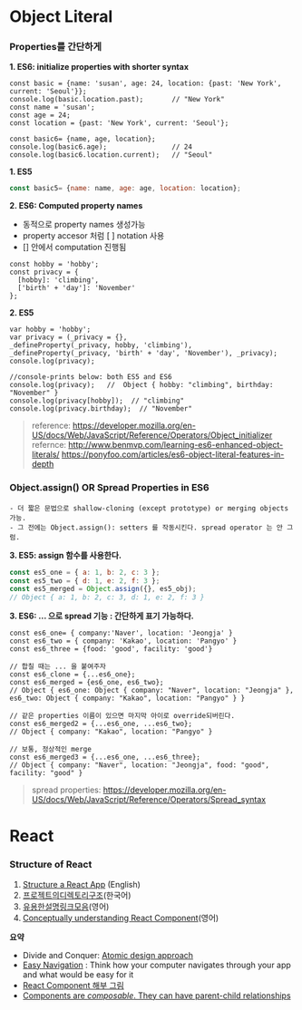 # Object Literal

### Properties를 간단하게

**1. ES6: initialize properties with shorter syntax**
```
const basic = {name: 'susan', age: 24, location: {past: 'New York', current: 'Seoul'}};
console.log(basic.location.past);       // "New York"
const name = 'susan';
const age = 24;
const location = {past: 'New York', current: 'Seoul'};

const basic6= {name, age, location};
console.log(basic6.age);                // 24
console.log(basic6.location.current);   // "Seoul"
```

**1. ES5**
```js
const basic5= {name: name, age: age, location: location};
```

**2. ES6: Computed property names**
- 동적으로 property names 생성가능
- property accesor 처럼 [ ] notation 사용
- [] 안에서 computation 진행됨
```
const hobby = 'hobby';
const privacy = {
  [hobby]: 'climbing',
  ['birth' + 'day']: 'November'
};
```

**2. ES5**
```
var hobby = 'hobby';
var privacy = (_privacy = {}, 
_defineProperty(_privacy, hobby, 'climbing'), 
_defineProperty(_privacy, 'birth' + 'day', 'November'), _privacy);
console.log(privacy);

//console-prints below: both ES5 and ES6
console.log(privacy);   //  Object { hobby: "climbing", birthday: "November" }
console.log(privacy[hobby]);  // "climbing"
console.log(privacy.birthday);  // "November"

```

> reference: https://developer.mozilla.org/en-US/docs/Web/JavaScript/Reference/Operators/Object_initializer
> refernce: http://www.benmvp.com/learning-es6-enhanced-object-literals/
> https://ponyfoo.com/articles/es6-object-literal-features-in-depth
>

### Object.assign() OR Spread Properties in ES6
    - 더 짧은 문법으로 shallow-cloning (except prototype) or merging objects 가능.
    - 그 전에는 Object.assign(): setters 를 작동시킨다. spread operator 는 안 그럼.


**3. ES5: assign 함수를 사용한다.**
```js
const es5_one = { a: 1, b: 2, c: 3 };
const es5_two = { d: 1, e: 2, f: 3 };
const es5_merged = Object.assign({}, es5_obj);
// Object { a: 1, b: 2, c: 3, d: 1, e: 2, f: 3 }
```
**3. ES6: ... 으로 spread 기능 : 간단하게 표기 가능하다.**
```
const es6_one= { company:'Naver', location: 'Jeongja' }
const es6_two = { company: 'Kakao', location: 'Pangyo' }
const es6_three = {food: 'good', facility: 'good'}

// 합칠 때는 ... 을 붙여주자
const es6_clone = {...es6_one};
const es6_merged = {es6_one, es6_two};
// Object { es6_one: Object { company: "Naver", location: "Jeongja" }, es6_two: Object { company: "Kakao", location: "Pangyo" } }

// 같은 properties 이름이 있으면 마지막 아이로 override되버린다.
const es6_merged2 = {...es6_one, ...es6_two};
// Object { company: "Kakao", location: "Pangyo" }

// 보통, 정상적인 merge
const es6_merged3 = {...es6_one, ...es6_three};
// Object { company: "Naver", location: "Jeongja", food: "good", facility: "good" }
```
> spread properties: https://developer.mozilla.org/en-US/docs/Web/JavaScript/Reference/Operators/Spread_syntax


# React 

### Structure of React 
1. [Structure a React App](https://hackernoon.com/the-100-correct-way-to-structure-a-react-app-or-why-theres-no-such-thing-3ede534ef1ed) (English)
2. [프로젝트의디렉토리구조](https://medium.com/@FourwingsY/react-%ED%94%84%EB%A1%9C%EC%A0%9D%ED%8A%B8%EC%9D%98-%EB%94%94%EB%A0%89%ED%86%A0%EB%A6%AC-%EA%B5%AC%EC%A1%B0-bb183c0a426e)(한국어)
3. [유용한설명링크모음](https://github.com/markerikson/react-redux-links/blob/master/react-architecture.md)(영어)
4. [Conceptually understanding React Component](https://ifelse.io/2016/10/20/a-conceptual-introduction-to-react-components/)(영어)

**요약**
- Divide and Conquer: [Atomic design approach](https://cdn-images-1.medium.com/max/1600/1*m2fb_YCpY3WUJxKNUjLPdA.png)
- [Easy Navigation](https://cdn-images-1.medium.com/max/2000/1*Pmm5N4hr9cANciDL5nbDpw.png) : Think how your computer navigates through your app and what would be easy for it 
- [React Component 해부 그림](https://cdn.ifelse.io/images/2.1.png)
- [Components are *composable*. They can have parent-child relationships](https://cdn.ifelse.io/images/2.6.png)
